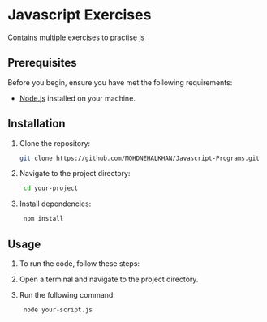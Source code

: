 # Javascript Exercises

Contains multiple exercises to practise js 

## Prerequisites

Before you begin, ensure you have met the following requirements:

- [Node.js](https://nodejs.org/) installed on your machine.

## Installation

1. Clone the repository:

   ```bash
   git clone https://github.com/MOHDNEHALKHAN/Javascript-Programs.git

2. Navigate to the project directory:

   ```bash
    cd your-project 
3. Install dependencies:
   ```bash
    npm install

## Usage

1. To run the code, follow these steps:

2. Open a terminal and navigate to the project directory.

3. Run the following command:

   ```bash
    node your-script.js 
